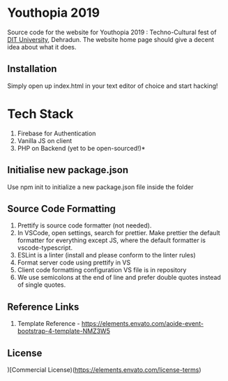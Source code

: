 # Youthopia 2019

Source code for the website for Youthopia 2019 : Techno-Cultural fest of [DIT University](http://dituniversity.edu.in/), Dehradun. 
The website home page should give a decent idea about what it does.

## Installation

Simply open up index.html in your text editor of choice and start hacking! 

# Tech Stack

1. Firebase for Authentication
2. Vanilla JS on client
3. PHP on Backend (yet to be open-sourced!)*


## Initialise new package.json

Use npm init to initialize a new package.json file inside the folder

## Source Code Formatting

1. Prettify is source code formatter (not needed).
2. In VSCode, open settings, search for prettier. Make prettier the default formatter for everything except JS, where
the default formatter is vscode-typescript.
3. ESLint is a linter (install and please conform to the linter rules)
4. Format server code using prettify in VS
5. Client code formatting configuration VS file is in repository
6. We use semicolons at the end of line and prefer double quotes instead of single quotes.

## Reference Links

1. Template Reference - https://elements.envato.com/aoide-event-bootstrap-4-template-NMZ3W5

## License
)[Commercial License)(https://elements.envato.com/license-terms)
